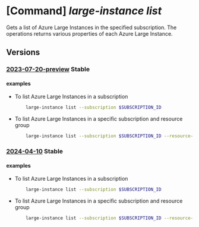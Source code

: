 # [Command] _large-instance list_

Gets a list of Azure Large Instances in the specified subscription. The operations returns various properties of each Azure Large Instance.

## Versions

### [2023-07-20-preview](/Resources/mgmt-plane/L3N1YnNjcmlwdGlvbnMve30vcHJvdmlkZXJzL21pY3Jvc29mdC5henVyZWxhcmdlaW5zdGFuY2UvYXp1cmVsYXJnZWluc3RhbmNlcw==/2023-07-20-preview.xml) **Stable**

<!-- mgmt-plane /subscriptions/{}/providers/microsoft.azurelargeinstance/azurelargeinstances 2023-07-20-preview -->
<!-- mgmt-plane /subscriptions/{}/resourcegroups/{}/providers/microsoft.azurelargeinstance/azurelargeinstances 2023-07-20-preview -->

#### examples

- To list Azure Large Instances in a subscription
    ```bash
        large-instance list --subscription $SUBSCRIPTION_ID
    ```

- To list Azure Large Instances in a specific subscription and resource group
    ```bash
        large-instance list --subscription $SUBSCRIPTION_ID --resource-group $RESOURCE_GROUP
    ```

### [2024-04-10](/Resources/mgmt-plane/L3N1YnNjcmlwdGlvbnMve30vcHJvdmlkZXJzL21pY3Jvc29mdC5henVyZWxhcmdlaW5zdGFuY2UvYXp1cmVsYXJnZWluc3RhbmNlcw==/2024-04-10.xml) **Stable**

<!-- mgmt-plane /subscriptions/{}/providers/microsoft.azurelargeinstance/azurelargeinstances 2024-04-10 -->
<!-- mgmt-plane /subscriptions/{}/resourcegroups/{}/providers/microsoft.azurelargeinstance/azurelargeinstances 2024-04-10 -->

#### examples

- To list Azure Large Instances in a subscription
    ```bash
        large-instance list --subscription $SUBSCRIPTION_ID
    ```

- To list Azure Large Instances in a specific subscription and resource group
    ```bash
        large-instance list --subscription $SUBSCRIPTION_ID --resource-group $RESOURCE_GROUP
    ```
